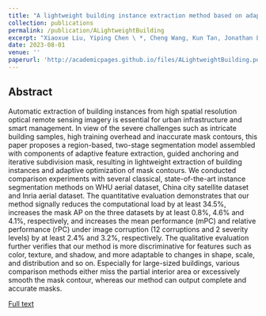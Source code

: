 ```yaml
---
title: "A lightweight building instance extraction method based on adaptive optimization of mask contour"
collection: publications
permalink: /publication/ALightweightBuilding
excerpt: "Xiaoxue Liu, Yiping Chen \ *, Cheng Wang, Kun Tan, Jonathan Li \ *<br/>International Journal of Applied Earth Observation and Geoinformation, August 2023<br/><img src='/images/ALightweightBuilding.jpg'>"
date: 2023-08-01
venue: ''
paperurl: 'http://academicpages.github.io/files/ALightweightBuilding.pdf'
---
```

## Abstract
Automatic extraction of building instances from high spatial resolution optical remote sensing imagery is essential for urban infrastructure and smart management. In view of the severe challenges such as intricate building samples, high training overhead and inaccurate mask contours, this paper proposes a region-based, two-stage segmentation model assembled with components of adaptive feature extraction, guided anchoring and iterative subdivision mask, resulting in lightweight extraction of building instances and adaptive optimization of mask contours. We conducted comparison experiments with several classical, state-of-the-art instance segmentation methods on WHU aerial dataset, China city satellite dataset and Inria aerial dataset. The quantitative evaluation demonstrates that our method signally reduces the computational load by at least 34.5%, increases the mask AP on the three datasets by at least 0.8%, 4.6% and 4.1%, respectively, and increases the mean performance (mPC) and relative performance (rPC) under image corruption (12 corruptions and 2 severity levels) by at least 2.4% and 3.2%, respectively. The qualitative evaluation further verifies that our method is more discriminative for features such as color, texture, and shadow, and more adaptable to changes in shape, scale, and distribution and so on. Especially for large-sized buildings, various comparison methods either miss the partial interior area or excessively smooth the mask contour, whereas our method can output complete and accurate masks.

[Full text](https://doi.org/10.1016/j.jag.2023.103420)
